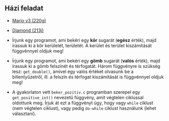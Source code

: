 Házi feladat
------------

* [Mario v3 (220g)](https://arato.inf.unideb.hu/szathmary.laszlo/pmwiki/index.php?n=Prog1.20200220g)

* [Diamond (213j)](https://arato.inf.unideb.hu/szathmary.laszlo/pmwiki/index.php?n=Prog1.20200213j)

* Írjunk egy programot, ami bekéri egy **kör** sugarát (**egész** érték),
  majd írassuk ki a kör kerületét, területét. A kerület és terület kiszámítását függvénnyel oldjuk meg!

* Írjunk egy programot, ami bekéri egy **gömb** sugarát (**valós** érték),
  majd írassuk ki a gömb felszínét és térfogatát. Három függvényre is szükség lesz:
  `get_double()`, amivel egy valós értéket olvasunk be a billentyűzetről, ill. a felszín és
  térfogat kiszámítását is függvénnyel oldjuk meg!

* A gyakorlaton vett `beker_pozitiv.c` programban szerepel egy `get_positive_int()` nevezetű
  függvény, amit végtelen ciklussal oldottunk meg. Írjuk át ezt a függvényt úgy, hogy vagy
  `while` ciklust (nem végtelen ciklust), vagy pedig `do-while` ciklust használunk (lehet választani).
